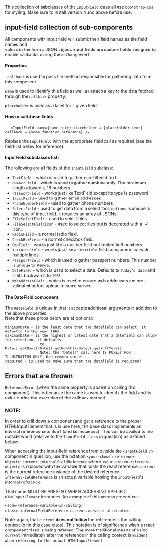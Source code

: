 This collection of subclasses of the `InputField` class all use `bootstrap-css` for styling. Make sure
to install version 4 and above before use.

## input-field collection of sub-components

All components with input field will submit their field names as the field names and \
values in the form a JSON object.
Input fields are custom fields designed to enable callbacks during the `onChange`event.

#### Properties

` callback`
is used to pass the method responsible for gathering data from this component.

`name`
is used to identify this field as well as attach a key to the data fetched through the `callback` property.

`placeholder` is used as a label for a given field.

#### How to call these fields

&emsp; `<InputField name={name_text} placeholder = {placeholder_text} callback = {some_function_reference} />`

Replace the `InputField` with the appropriate field call as required (see the field-list below for reference).

#### InputField subclasses list:
The following are all fields of the `InputField` subclass:

- `TextField` - which is used to gather non-filtered text.
- `NumberField` - which is used to gather numbers only. The maximum length allowed is 18 numbers.
- `PasswordField` - works just like TextField except its type is password
- `EmailField` - used to gather email addresses
- `PhoneNumberField` - used to gather phone numbers
- `SelectField` - used to get data from a select tool. `options` is unique to this type of input field. It requires
  an array of JSONs.
- `FileSelectField` - used to select files.
- `FileSelectFieldIcon` - used to select files but is decorated with a '+' icon.
- `RadioField` - a normal radio field.
- `CheckBoxField` - a normal checkbox field.
- `OtpField` - works just like a number field but limited to 6 numbers.
- `TextAreaField` - works just like a `TextField` field component but with multiple lines.
- `PassportField` - which is used to gather passport numbers. This number is unique to Kenya.
- `DateField` - which is used to select a date. Defaults to `today's date` and limits backwards to `1965`.
- `WebAddressField` - which is used to ensure web addresses are pre-validated before upload to some server.
     
#### The DateField component
The `DateField` is unique in that it accepts additional arguments in addition to the above properties. \
Note that these props below are all optional:
```
mininumDate - is the least date that the datefield can select. It defaults to the year 1965
maximumDate - is the highest or latest date that a datefield can allow for selection. it defaults
                to Date().getDay()/Date().getMonth()/Date().getFullYear()
                Note: the 'Date()' call here IS PURELY FOR ILLUSTRATION ONLY. Use common sense!
required - is used to make sure that the datefield is required!
```
## Errors that are thrown
 `ReferenceError` {when the name property is absent on calling this component}. This is
 because the name is used to identify the field and its value during the execution of
 the callback method.
 
 ### NOTE:
 In order to drill down a component and get a reference to the proper HTMLInputElement that is in use
 here, the base class implements an internal reference unto itself (and its instances). This can be availed
 to the outside world (relative to the `InputField-class` in question) as defined below:
 
 When accessing the input-field reference from outside the `<InputField />` component in question,
 use the notation `<your-chosen-reference-object>.current.internalFieldReference`
 where `<your-chosen-reference-object>` is replaced with the variable that hosts the react reference.
 `current` is the current reference instance of the desired reference.
 `internalFieldReference` is an actual variable hosting the `InputField`'s internal reference.
 
 That name MUST BE PRESENT WHEN ACCESSING SPECIFIC `HTMLInputElement` instances.
  An example of this access procedure:
  
`<some-reference-variable-in-calling-class>.internalFieldReference.current.<desired-attribute>`.

Note, again, that `current` **does not follow** the reference in the calling context (or in this case class). 
 This notation is of significance when a react component class is being referred. The more traditional means of using
`current` immediately after the reference in the calling context is `evident when referring to the
actual HTMLInputElement`.


